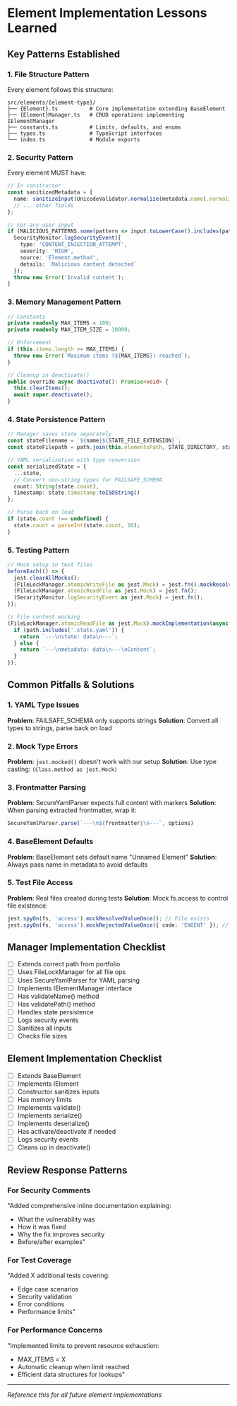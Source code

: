 # Element Implementation Lessons Learned

## Key Patterns Established

### 1. File Structure Pattern
Every element follows this structure:
```
src/elements/{element-type}/
├── {Element}.ts          # Core implementation extending BaseElement
├── {Element}Manager.ts   # CRUD operations implementing IElementManager
├── constants.ts          # Limits, defaults, and enums
├── types.ts              # TypeScript interfaces
└── index.ts              # Module exports
```

### 2. Security Pattern
Every element MUST have:
```typescript
// In constructor
const sanitizedMetadata = {
  name: sanitizeInput(UnicodeValidator.normalize(metadata.name).normalizedContent, 100),
  // ... other fields
};

// For any user input
if (MALICIOUS_PATTERNS.some(pattern => input.toLowerCase().includes(pattern))) {
  SecurityMonitor.logSecurityEvent({
    type: 'CONTENT_INJECTION_ATTEMPT',
    severity: 'HIGH',
    source: 'Element.method',
    details: `Malicious content detected`
  });
  throw new Error('Invalid content');
}
```

### 3. Memory Management Pattern
```typescript
// Constants
private readonly MAX_ITEMS = 100;
private readonly MAX_ITEM_SIZE = 10000;

// Enforcement
if (this.items.length >= MAX_ITEMS) {
  throw new Error(`Maximum items (${MAX_ITEMS}) reached`);
}

// Cleanup in deactivate()
public override async deactivate(): Promise<void> {
  this.clearItems();
  await super.deactivate();
}
```

### 4. State Persistence Pattern
```typescript
// Manager saves state separately
const stateFilename = `${name}${STATE_FILE_EXTENSION}`;
const stateFilepath = path.join(this.elementsPath, STATE_DIRECTORY, stateFilename);

// YAML serialization with type conversion
const serializedState = {
  ...state,
  // Convert non-string types for FAILSAFE_SCHEMA
  count: String(state.count),
  timestamp: state.timestamp.toISOString()
};

// Parse back on load
if (state.count !== undefined) {
  state.count = parseInt(state.count, 10);
}
```

### 5. Testing Pattern
```typescript
// Mock setup in test files
beforeEach(() => {
  jest.clearAllMocks();
  (FileLockManager.atomicWriteFile as jest.Mock) = jest.fn().mockResolvedValue(undefined);
  (FileLockManager.atomicReadFile as jest.Mock) = jest.fn();
  (SecurityMonitor.logSecurityEvent as jest.Mock) = jest.fn();
});

// File content mocking
(FileLockManager.atomicReadFile as jest.Mock).mockImplementation(async (path: string) => {
  if (path.includes('.state.yaml')) {
    return `---\nstate: data\n---`;
  } else {
    return `---\nmetadata: data\n---\nContent`;
  }
});
```

## Common Pitfalls & Solutions

### 1. YAML Type Issues
**Problem**: FAILSAFE_SCHEMA only supports strings
**Solution**: Convert all types to strings, parse back on load

### 2. Mock Type Errors
**Problem**: `jest.mocked()` doesn't work with our setup
**Solution**: Use type casting: `(Class.method as jest.Mock)`

### 3. Frontmatter Parsing
**Problem**: SecureYamlParser expects full content with markers
**Solution**: When parsing extracted frontmatter, wrap it:
```typescript
SecureYamlParser.parse(`---\n${frontmatter}\n---`, options)
```

### 4. BaseElement Defaults
**Problem**: BaseElement sets default name "Unnamed Element"
**Solution**: Always pass name in metadata to avoid defaults

### 5. Test File Access
**Problem**: Real files created during tests
**Solution**: Mock fs.access to control file existence:
```typescript
jest.spyOn(fs, 'access').mockResolvedValueOnce(); // File exists
jest.spyOn(fs, 'access').mockRejectedValueOnce({ code: 'ENOENT' }); // Not exists
```

## Manager Implementation Checklist

- [ ] Extends correct path from portfolio
- [ ] Uses FileLockManager for all file ops
- [ ] Uses SecureYamlParser for YAML parsing
- [ ] Implements IElementManager interface
- [ ] Has validateName() method
- [ ] Has validatePath() method
- [ ] Handles state persistence
- [ ] Logs security events
- [ ] Sanitizes all inputs
- [ ] Checks file sizes

## Element Implementation Checklist

- [ ] Extends BaseElement
- [ ] Implements IElement
- [ ] Constructor sanitizes inputs
- [ ] Has memory limits
- [ ] Implements validate()
- [ ] Implements serialize()
- [ ] Implements deserialize()
- [ ] Has activate/deactivate if needed
- [ ] Logs security events
- [ ] Cleans up in deactivate()

## Review Response Patterns

### For Security Comments
"Added comprehensive inline documentation explaining:
- What the vulnerability was
- How it was fixed
- Why the fix improves security
- Before/after examples"

### For Test Coverage
"Added X additional tests covering:
- Edge case scenarios
- Security validation
- Error conditions
- Performance limits"

### For Performance Concerns
"Implemented limits to prevent resource exhaustion:
- MAX_ITEMS = X
- Automatic cleanup when limit reached
- Efficient data structures for lookups"

---
*Reference this for all future element implementations*
